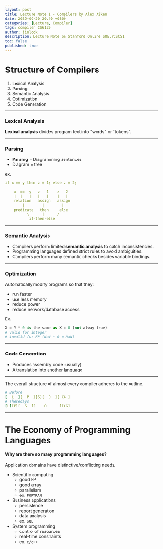 ```yaml
---
layout: post
title: Lecture Note 1 - Compilers by Alex Aiken
date: 2025-06-30 20:40 +0800
categories: [Lecture, Compiler]
tags: compiler CS6120
author: jinlock
description: Lecture Note on Stanford Online SOE.YCSCS1
toc: false
published: true
---
```


# Structure of Compilers
1. Lexical Analysis
2. Parsing
3. Semantic Analysis 
4. Optimization
5. Code Generation

---

### Lexical Analysis
**Lexical analysis** divides program text into "words" or "tokens".

---

### Parsing
* **Parsing** = Diagramming sentences  
* Diagram = tree

ex.
```yaml
if x == y then z = 1; else z = 2;

    x  ==  y   z   1    z   2
    |  |   |   |   |    |   |
    relation   assign   assign
        |        |        |
    predicate   then     else
          \      |      /
           if-then-else
```

---

### Semantic Analysis
* Compilers perform limited **semantic analysis** to catch inconsistencies.
* Programming languages defined strict rules to avoid ambiguities.
* Compilers perform many semantic checks besides variable bindings.

---

### Optimization
Automatically modify programs so that they:
* run faster
* use less memory
* reduce power
* reduce network/database access

Ex.
```python
X = Y * 0 is the same as X = 0 (not alway true)
# valid for integer 
# invalid for FP (NaN * 0 = NaN)
```

---

### Code Generation
* Produces assembly code (usually)
* A translation into another language

---

The overall structure of almost every compiler adheres to the outline.
```yaml
# Before
[  L  ][  P  ][S][  O  ][ CG ]
# Thesedays
[L][P][  S  ][    O      ][CG] 
```

---

# The Economy of Programming Languages

#### Why are there so many programming languages?
Application domains have distinctive/conflicting needs.
* Scientific computing
  - good FP
  - good array
  - parallelism
  - ex. `FORTRAN`
* Business applications
  - persistence
  - report generation
  - data analysis
  - ex. `SQL`
* System programming
  - control of resources
  - real-time constraints
  - ex. `c/c++`

